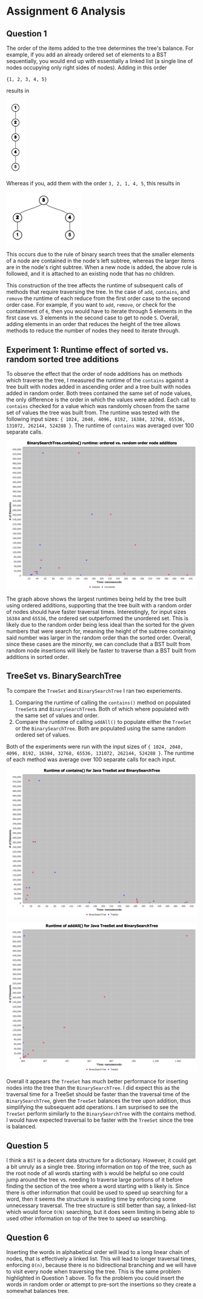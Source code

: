 # Assignment 6 Analysis

## Question 1

The order of the items added to the tree determines the tree's balance. 
For example, if you add an already ordered set of elements to a BST sequentially, you would end up with essentially a linked list (a single line of nodes occupying only right sides of nodes).
Adding in this order
```
{1, 2, 3, 4, 5}
```
results in

<img src="linearTree.png" alt="drawing" width="50"/>

Whereas if you, add them with the order `3, 2, 1, 4, 5`, this results in

<img src="non_linear_tree.png" alt="drawing" width="200"/>

This occurs due to the rule of binary search trees that the smaller elements of a node are contained in the node's left subtree, whereas the larger items are in the node's right subtree.
When a new node is added, the above rule is followed, and it is attached to an existing node that has no children.

This construction of the tree affects the runtime of subsequent calls of methods that require traversing the tree.
In the case of `add`, `contains`, and `remove` the runtime of each reduce from the first order case to the second order case.
For example, if you want to `add`, `remove`, or check for the containment of `6`, then you would have to iterate through 5 elements in the first case vs. 3 elements in the second case to get to node `5`.
Overall, adding elements in an order that reduces the height of the tree allows methods to reduce the number of nodes they need to iterate through.

## Experiment 1: Runtime effect of sorted vs. random sorted tree additions

To observe the effect that the order of node additions has on methods which traverse the tree, I measured the runtime of the `contains` against a tree built with nodes added in ascending order and a tree built with nodes added in random order.
Both trees contained the same set of node values, the only difference is the order in which the values were added.
Each call to `contains` checked for a value which was randomly chosen from the same set of values the tree was built from.
The runtime was tested with the following input sizes: `{ 1024, 2048, 4096, 8192, 16384, 32768, 65536, 131072, 262144, 524288 }`.
The runtime of `contains` was averaged over 100 separate calls.

![](Contains.png)

The graph above shows the largest runtimes being held by the tree built using ordered additions, supporting that the tree built with a random order of nodes should have faster traversal times.
Interestingly, for input sizes `16384` and `65536`, the ordered set outperformed the unordered set.
This is likely due to the random order being less ideal than the sorted for the given numbers that were search for, meaning the height of the subtree containing said number was larger in the random order than the sorted order.
Overall, since these cases are the minority, we can conclude that a BST built from random node insertions will likely be faster to traverse than a BST built from additions in sorted order.

## TreeSet vs. BinarySearchTree

To compare the `TreeSet` and `BinarySearchTree` I ran two experiements.
1. Comparing the runtime of calling the `contains()` method on populated `TreeSet`s and `BinarySearchTree`s. Both of which where populated with the same set of values and order.
2. Compare the runtime of calling `addAll()` to populate either the `TreeSet` or the `BinarySearchTree`. Both are populated using the same random ordered set of values.

Both of the experiments were run with the input sizes of `{ 1024, 2048, 4096, 8192, 16384, 32768, 65536, 131072, 262144, 524288 }`.
The runtime of each method was average over 100 separate calls for each input.

![](BSTvsTreeSetContains.png)

![](BSTvsTreeSetAddAll.png)

Overall it appears the `TreeSet` has much better performance for inserting nodes into the tree than the `BinarySearchTree`.
I did expect this as the traversal time for a TreeSet should be faster than the traversal time of the `BinarySearchTree`, given the `TreeSet` balances the tree upon addition, thus simplifying the subsequent add operations.
I am surprised to see the `TreeSet` perform similarly to the `BinarySearchTree` with the contains method.
I would have expected traversal to be faster with the `TreeSet` since the tree is balanced.

## Question 5

I think a `BST` is a decent data structure for a dictionary.
However, it could get a bit unruly as a single tree.
Storing information on top of the tree, such as the root node of all words starting with `b` would be helpful so one could jump around the tree vs. needing to traverse large portions of it before finding the section of the tree where a word starting with `b` likely is.
Since there is other information that could be used to speed up searching for a word, then it seems the structure is wasting time by enforcing some unnecessary traversal.
The tree structure is still better than say, a linked-list which would force `O(N)` searching, but it does seem limiting in being able to used other information on top of the tree to speed up searching.

## Question 6

Inserting the words in alphabetical order will lead to a long linear chain of nodes, that is effectively a linked list.
This will lead to longer traversal times, enforcing `O(n)`, because there is no bidirectional branching and we will have to visit every node when traversing the tree.
This is the same problem highlighted in Question 1 above.
To fix the problem you could insert the words in random order or attempt to pre-sort the insertions so they create a somewhat balances tree.
